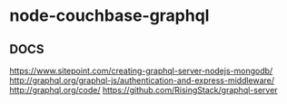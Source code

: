 # node-couchbase-graphql


## DOCS
https://www.sitepoint.com/creating-graphql-server-nodejs-mongodb/
http://graphql.org/graphql-js/authentication-and-express-middleware/
http://graphql.org/code/
https://github.com/RisingStack/graphql-server
